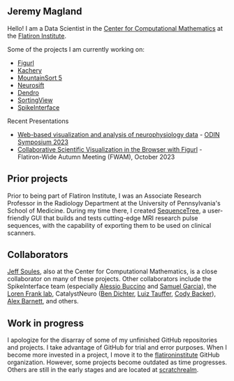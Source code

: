 ## Jeremy Magland

Hello! I am a Data Scientist in the [Center for Computational Mathematics](https://www.simonsfoundation.org/flatiron/center-for-computational-mathematics) at the [Flatiron Institute](https://www.simonsfoundation.org/flatiron).

Some of the projects I am currently working on:

* [Figurl](https://github.com/flatironinstitute/figurl/blob/main/doc/intro.md)
* [Kachery](https://github.com/flatironinstitute/kachery-cloud/blob/main/README.md)
* [MountainSort 5](https://github.com/flatironinstitute/mountainsort5)
* [Neurosift](https://github.com/flatironinstitute/neurosift)
* [Dendro](https://github.com/flatironinstitute/dendro)
* [SortingView](https://github.com/magland/sortingview/blob/main/README.md)
* [SpikeInterface](https://github.com/SpikeInterface/spikeinterface/blob/master/README.md)

Recent Presentations

* [Web-based visualization and analysis of neurophysiology data](https://magland.github.io/magland-odin-symposium-2023/) - [ODIN Symposium 2023](https://odin.mit.edu/)
* [Collaborative Scientific Visualization in the Browser with Figurl](https://magland.github.io/magland-fwam-2023/) - Flatiron-Wide Autumn Meeting (FWAM), October 2023

## Prior projects

Prior to being part of Flatiron Institute, I was an Associate Research Professor in the Radiology Department at the University of Pennsylvania's School of Medicine. During my time there, I created [SequenceTree](https://onlinelibrary.wiley.com/doi/full/10.1002/mrm.25640), a user-friendly GUI that builds and tests cutting-edge MRI research pulse sequences, with the capability of exporting them to be used on clinical scanners.

## Collaborators

[Jeff Soules](https://github.com/jsoules), also at the Center for Computational Mathematics, is a close collaborator on many of these projects. Other collaborators include the SpikeInterface team (especially [Alessio Buccino](https://github.com/alejoe91) and [Samuel Garcia](https://github.com/samuelgarcia)), the [Loren Frank lab](https://franklab.ucsf.edu/), CatalystNeuro ([Ben Dichter](https://github.com/bendichter), [Luiz Tauffer](https://github.com/luiztauffer), [Cody Backer](https://github.com/CodyCBakerPhD)), [Alex Barnett](ahbarnett), and others.


## Work in progress

I apologize for the disarray of some of my unfinished GitHub repositories and projects. I take advantage of GitHub for trial and error purposes. When I become more invested in a project, I move it to the [flatironinstitute](https://github.com/flatironinstitute) GitHub organization. However, some projects become outdated as time progresses. Others are still in the early stages and are located at [scratchrealm](https://github.com/scratchrealm).
